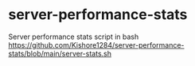 # server-performance-stats
Server performance stats script in bash
https://github.com/Kishore1284/server-performance-stats/blob/main/server-stats.sh
